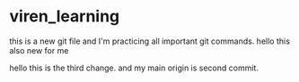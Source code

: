# viren_learning


this is  a new git file and I'm practicing all important git commands.
hello this also new for me 

hello this is the third change. and my main origin is second commit.
